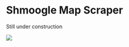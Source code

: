 # Shmoogle Map Scraper

Still under construction

![](https://hertzelnotfoundongithub.firebaseapp.com/under_construction.gif)

